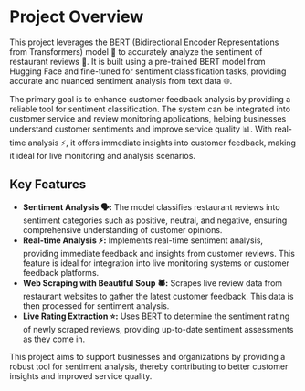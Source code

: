 <h1>Project Overview</h1>
    <p>This project leverages the BERT (Bidirectional Encoder Representations from Transformers) model 🧠 to accurately analyze the sentiment of restaurant reviews 📝. It is built using a pre-trained BERT model from Hugging Face and fine-tuned for sentiment classification tasks, providing accurate and nuanced sentiment analysis from text data 🌐.</p>
    <p>The primary goal is to enhance customer feedback analysis by providing a reliable tool for sentiment classification. The system can be integrated into customer service and review monitoring applications, helping businesses understand customer sentiments and improve service quality 📊. With real-time analysis ⚡, it offers immediate insights into customer feedback, making it ideal for live monitoring and analysis scenarios.</p>
    <h2>Key Features</h2>
    <ul>
        <li><strong>Sentiment Analysis 🗣️:</strong> The model classifies restaurant reviews into sentiment categories such as positive, neutral, and negative, ensuring comprehensive understanding of customer opinions.</li>
        <li><strong>Real-time Analysis ⚡:</strong> Implements real-time sentiment analysis, providing immediate feedback and insights from customer reviews. This feature is ideal for integration into live monitoring systems or customer feedback platforms.</li>
        <li><strong>Web Scraping with Beautiful Soup 🕷️:</strong> Scrapes live review data from restaurant websites to gather the latest customer feedback. This data is then processed for sentiment analysis.</li>
        <li><strong>Live Rating Extraction ⭐:</strong> Uses BERT to determine the sentiment rating of newly scraped reviews, providing up-to-date sentiment assessments as they come in.</li>
    </ul><p>This project aims to support businesses and organizations by providing a robust tool for sentiment analysis, thereby contributing to better customer insights and improved service quality.</p>
